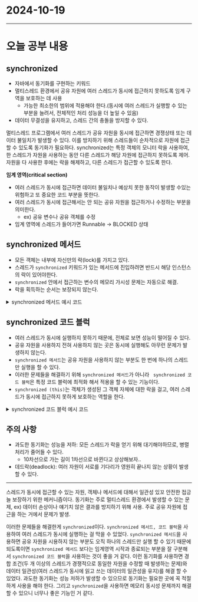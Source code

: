 # 2024-10-19
---

# 오늘 공부 내용
## synchronized 
- 자바에서 동기화를 구현하는 키워드
- 멀티스레드 환경에서 공유 자원에 여러 스레드가 동시에 접근하지 못하도록 임계 구역을 보호하는 데 사용
  - 가능한 최소한의 범위에 적용해야 한다.(동시에 여러 스레드가 실행할 수 있는 부분을 늘려서, 전체적인 처리 성능을 더 높일 수 있음) 
- 데이터 무결성을 유지하고, 스레드 간의 충돌을 방지할 수 있다.

멀티스레드 프로그램에서 여러 스레드가 공유 자원을 동시에 접근하면 경쟁상태 또는 데이터 불일치가 발생할 수 있다. 이를 방지하기 위해 스레드들이 순차적으로 
자원에 접근할 수 있도록 동기화가 필요하다.
synchronized는 특정 객체의 모니터 락을 사용하여, 한 스레드가 자원을 사용하는 동안 다른 스레드가 
해당 자원에 접근하지 못하도록 제어. 자원을 다 사용한 후에는 락을 해제하고, 다른 스레드가 접근할 수 있도록 한다.

**임계 영역(critical section)**
- 여러 스레드가 동시에 접근하면 데이터 불일치나 예상치 못한 동작이 발생할 수있는 위험하고 또 중요한 코드 부분을 뜻한다.
- 여러 스레드가 동시에 접근해서는 안 되는 공유 자원을 접근하거나 수정하는 부분을 의미한다.
    - ex) 공유 변수나 공유 객체를 수정
- 임계 영역에 스레드가 들어가면 Runnable -> BLOCKED 상태  

## synchronized 메서드
- 모든 객체는 내부에 자신만의 락(lock)를 가지고 있다.
- 스레드가 `synchronized` 키워드가 있는 메서드에 진입하려면 반드시 해당 인스턴스의 락이 있어야한다.
- `synchronized` 안에서 접근하는 변수의 메모리 가시성 문제는 자동으로 해결.
- 락을 획득하는 순서는 보장되지 않는다.

<details>
  <summary>synchronized 메서드 예시 코드</summary>

  ```java
@Override
public synchronized boolean withdraw(int amount) {
  log("거래 시작: " + getClass().getSimpleName());
  log("[검증 시작] 출금액 : " + amount + ", 잔액: " + balance);
  if(balance < amount){
    log("[검증 실패]" + "출금액 : " + amount + ", 잔액: " + balance);
    return false;
  }

  log("[검증 완료] 출금액 : " + amount + ", 잔액: " + balance);
  sleep(1000);
  balance -= amount;
  log("[출금 완료] 출금액 : " + amount + ", 잔액: " + balance);

  log("거래 종료");
  return true;
}
   ```
</details>

## synchronized 코드 블럭
- 여러 스레드가 동시에 실행하지 못하기 때문에, 전체로 보면 성능이 떨어질 수 있다. 
- 공유 자원을 사용하지 전혀 사용하지 않는 곳은 동시에 실행해도 아무런 문제가 발생하지 않는다.
- `synchronized 메서드`는 공유 자원을 사용하지 않는 부분도 한 번에 하나의 스레드만 실행을 할 수 있다.
- 이러한 문제들을 해결하기 위해 `synchronized 메서드`가 아니라 ` synchronized 코드 블럭`은 특정 코드 블럭에 최적화 해서 적용을 할 수 있는 기능이다.
- `synchronized (this)`는 객체가 생성된 그 객체 자체에 대한 락을 걸고, 여러 스레드가 동시에 접근하지 못하게 보호하는 역할을 한다. 
<details>
  <summary>synchronized 코드 블럭 예시 코드</summary>

```java
@Override
public boolean withdraw(int amount) {
log("거래 시작: " + getClass().getSimpleName());

    synchronized (this) {
      // ==임계 영영 시작==
      log("[검증 시작] 출금액 : " + amount + ", 잔액: " + balance);
      if(balance < amount){
        log("[검증 실패]" + "출금액 : " + amount + ", 잔액: " + balance);
        return false;
      }

      log("[검증 완료] 출금액 : " + amount + ", 잔액: " + balance);
      sleep(1000);
      balance -= amount;
      log("[출금 완료] 출금액 : " + amount + ", 잔액: " + balance);
      // ==임계 영영 종료==
    }

    log("거래 종료");
    return true;
}
```
</details>

## 주의 사항
- 과도한 동기화는 성능을 저하: 모든 스레드가 락을 얻기 위해 대기해야하므로, 병렬 처리가 줄어들 수 있다.
  - 10차선으로 가는 길이 1차선으로 바뀐다고 상상해보자..  
- 데드락(deadlock): 여러 자원이 서로를 기다리가 영원히 끝나지 않는 상황이 발생할 수 있다. 

---
스레드가 동시에 접근할 수 있는 자원, 객체나 메서드에 대해서 일관성 있꼬 안전한 접긍늘 보장하기 위한 메커니즘이다.
동기화는 주로 멀티스레드 환경에서 발생할 수 있는 문제, ex) 데이터 손상이나 얘기치 않은 결과를 방지하기 위해 사용.
주로 공유 자원에 접근을 하는 거에서 문제가 발생.

이러한 문제들을 해결한게 `synchronized`이다. `synchronized 메서드, 코드 블럭`을 사용하여 여러 스레드가 동시에 실행하는 걸 막을 수 있었다.
`synchronized 메서드`을 사용하면 공유 자원을 시용하지 않는 부분도 오직 하나의 스레드만 실행 할 수 있기 때문에 되도록이면 `synchronized 메서드`
보다는 임계영역 시작과 종료되는 부분을 잘 구분해서 `synchronized 코드 블럭`을 사용하는 것이 좋을 거 같다.
이런 동기화를 사용하면 경합 조건(두 개 이상의 스레드가 경쟁적으로 동일한 자원을 수정할 때 발생하는 문제)와 
데이터 일관성(여러 스레드가 동시에 읽고 쓰는 데이터의 일관성을 유지)를 해결 할 수 있었다.
과도한 동기화는 성능 저하가 발생할 수 있으므로 동기화는 필요한 곳에 꼭 적절하게 사용을 해야 한다.
그리고 `synchronized`을 사용하면 메모리 동시성 문제까지 해결 할 수 있으니 너무나 좋은 기능인 거 같다.


